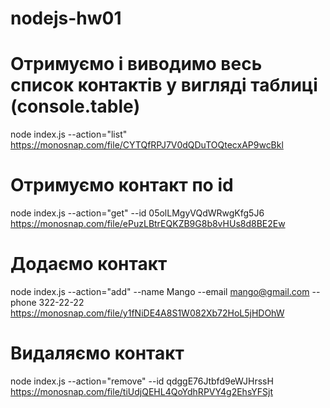 # nodejs-hw01

# Отримуємо і виводимо весь список контактів у вигляді таблиці (console.table)
node index.js --action="list"
https://monosnap.com/file/CYTQfRPJ7V0dQDuTOQtecxAP9wcBkl

# Отримуємо контакт по id
node index.js --action="get" --id 05olLMgyVQdWRwgKfg5J6
https://monosnap.com/file/ePuzLBtrEQKZB9G8b8vHUs8d8BE2Ew

# Додаємо контакт
node index.js --action="add" --name Mango --email mango@gmail.com --phone 322-22-22
https://monosnap.com/file/y1fNiDE4A8S1W082Xb72HoL5jHDOhW

# Видаляємо контакт
node index.js --action="remove" --id qdggE76Jtbfd9eWJHrssH
https://monosnap.com/file/tiUdjQEHL4QoYdhRPVY4g2EhsYFSjt